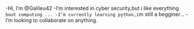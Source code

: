 -Hi, I’m @Galileu42
-I’m interested in cyber security,but i like everything `bout computing ...
-I’m currently learning python,i`m still a begginer...
-I’m looking to collaborate on anything.
